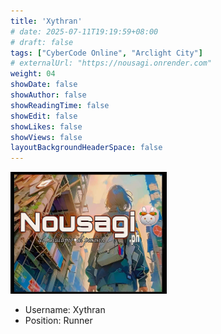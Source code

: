 ```yaml
---
title: 'Xythran'
# date: 2025-07-11T19:19:59+08:00
# draft: false
tags: ["CyberCode Online", "Arclight City"]
# externalUrl: "https://nousagi.onrender.com"
weight: 04
showDate: false
showAuthor: false
showReadingTime: false
showEdit: false
showLikes: false
showViews: false
layoutBackgroundHeaderSpace: false
---
```


<img src="feature.jpg" width="250">

- Username: Xythran
- Position: Runner
